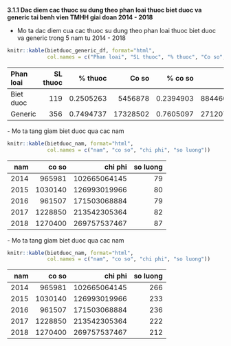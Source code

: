**3.1.1 Dac diem cac thuoc su dung theo phan loai thuoc biet duoc va generic tai benh vien TMHH giai doan 2014 - 2018**

-   Mo ta dac diem cua cac thuoc su dung theo phan loai thuoc biet duoc va generic trong 5 nam tu 2014 - 2018

``` r
knitr::kable(bietduoc_generic_df, format="html", 
             col.names = c("Phan loai", "SL thuoc", "% thuoc", "Co so", "% co so", "Chi phi", "% chi phi"))
```

<table>
<thead>
<tr>
<th style="text-align:left;">
Phan loai
</th>
<th style="text-align:right;">
SL thuoc
</th>
<th style="text-align:right;">
% thuoc
</th>
<th style="text-align:right;">
Co so
</th>
<th style="text-align:right;">
% co so
</th>
<th style="text-align:right;">
Chi phi
</th>
<th style="text-align:right;">
% chi phi
</th>
</tr>
</thead>
<tbody>
<tr>
<td style="text-align:left;">
Biet duoc
</td>
<td style="text-align:right;">
119
</td>
<td style="text-align:right;">
0.2505263
</td>
<td style="text-align:right;">
5456878
</td>
<td style="text-align:right;">
0.2394903
</td>
<td style="text-align:right;">
884460995826
</td>
<td style="text-align:right;">
0.7653241
</td>
</tr>
<tr>
<td style="text-align:left;">
Generic
</td>
<td style="text-align:right;">
356
</td>
<td style="text-align:right;">
0.7494737
</td>
<td style="text-align:right;">
17328502
</td>
<td style="text-align:right;">
0.7605097
</td>
<td style="text-align:right;">
271207487971
</td>
<td style="text-align:right;">
0.2346759
</td>
</tr>
</tbody>
</table>
-   Mo ta tang giam biet duoc qua cac nam

``` r
knitr::kable(bietduoc_nam, format="html", 
             col.names = c("nam", "co so", "chi phi", "so luong"))
```

<table>
<thead>
<tr>
<th style="text-align:right;">
nam
</th>
<th style="text-align:right;">
co so
</th>
<th style="text-align:right;">
chi phi
</th>
<th style="text-align:right;">
so luong
</th>
</tr>
</thead>
<tbody>
<tr>
<td style="text-align:right;">
2014
</td>
<td style="text-align:right;">
965981
</td>
<td style="text-align:right;">
102665064145
</td>
<td style="text-align:right;">
79
</td>
</tr>
<tr>
<td style="text-align:right;">
2015
</td>
<td style="text-align:right;">
1030140
</td>
<td style="text-align:right;">
126993019966
</td>
<td style="text-align:right;">
80
</td>
</tr>
<tr>
<td style="text-align:right;">
2016
</td>
<td style="text-align:right;">
961507
</td>
<td style="text-align:right;">
171503068884
</td>
<td style="text-align:right;">
79
</td>
</tr>
<tr>
<td style="text-align:right;">
2017
</td>
<td style="text-align:right;">
1228850
</td>
<td style="text-align:right;">
213542305364
</td>
<td style="text-align:right;">
82
</td>
</tr>
<tr>
<td style="text-align:right;">
2018
</td>
<td style="text-align:right;">
1270400
</td>
<td style="text-align:right;">
269757537467
</td>
<td style="text-align:right;">
87
</td>
</tr>
</tbody>
</table>
-   Mo ta tang giam biet duoc qua cac nam

``` r
knitr::kable(bietduoc_nam, format="html", 
             col.names = c("nam", "co so", "chi phi", "so luong"))
```

<table>
<thead>
<tr>
<th style="text-align:right;">
nam
</th>
<th style="text-align:right;">
co so
</th>
<th style="text-align:right;">
chi phi
</th>
<th style="text-align:right;">
so luong
</th>
</tr>
</thead>
<tbody>
<tr>
<td style="text-align:right;">
2014
</td>
<td style="text-align:right;">
965981
</td>
<td style="text-align:right;">
102665064145
</td>
<td style="text-align:right;">
266
</td>
</tr>
<tr>
<td style="text-align:right;">
2015
</td>
<td style="text-align:right;">
1030140
</td>
<td style="text-align:right;">
126993019966
</td>
<td style="text-align:right;">
233
</td>
</tr>
<tr>
<td style="text-align:right;">
2016
</td>
<td style="text-align:right;">
961507
</td>
<td style="text-align:right;">
171503068884
</td>
<td style="text-align:right;">
236
</td>
</tr>
<tr>
<td style="text-align:right;">
2017
</td>
<td style="text-align:right;">
1228850
</td>
<td style="text-align:right;">
213542305364
</td>
<td style="text-align:right;">
222
</td>
</tr>
<tr>
<td style="text-align:right;">
2018
</td>
<td style="text-align:right;">
1270400
</td>
<td style="text-align:right;">
269757537467
</td>
<td style="text-align:right;">
212
</td>
</tr>
</tbody>
</table>

